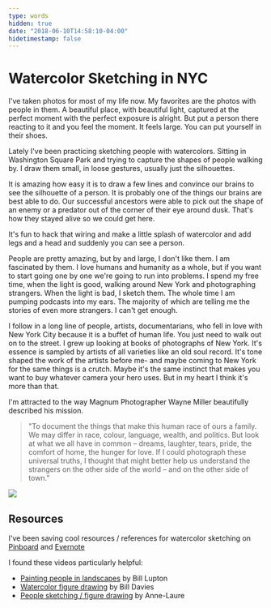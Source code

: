 ```yaml
---
type: words
hidden: true
date: "2018-06-10T14:58:10-04:00"
hidetimestamp: false
---
```


# Watercolor Sketching in NYC

I've taken photos for most of my life now. My favorites are the photos with people in them. A beautiful place, with beautiful light, captured at the perfect moment with the perfect exposure is alright. But put a person there reacting to it and you feel the moment. It feels large. You can put yourself in their shoes.

Lately I've been practicing sketching people with watercolors. Sitting in Washington Square Park and trying to capture the shapes of people walking by. I draw them small, in loose gestures, usually just the silhouettes.

It is amazing how easy it is to draw a few lines and convince our brains to see the silhouette of a person. It is probably one of the things our brains are best able to do. Our successful ancestors were able to pick out the shape of an enemy or a predator out of the corner of their eye around dusk. That's how they stayed alive so we could get here.

It's fun to hack that wiring and make a little splash of watercolor and add legs and a head and suddenly you can see a person.

People are pretty amazing, but by and large, I don't like them. I am fascinated by them. I love humans and humanity as a whole, but if you want to start going one by one we're going to run into problems. I spend my free time, when the light is good, walking around New York and photographing strangers. When the light is bad, I sketch them. The whole time I am pumping podcasts into my ears. The majority of which are telling me the stories of even more strangers. I can't get enough.

I follow in a long line of people, artists, documentarians, who fell in love with New York City because it is a buffet of human life. You just need to walk out on to the street. I grew up looking at books of photographs of New York. It's essence is sampled by artists of all varieties like an old soul record. It's tone shaped the work of the artists before me- and maybe coming to New York for the same things is a crutch. Maybe it's the same instinct that makes you want to buy whatever camera your hero uses. But in my heart I think it's more than that.

I'm attracted to the way Magnum Photographer Wayne Miller beautifully described his mission.

> "To document the things that make this human race of ours a family. We may differ in race, colour, language, wealth, and politics. But look at what we all have in common – dreams, laughter, tears, pride, the comfort of home, the hunger for love. If I could photograph these universal truths, I thought that might better help us understand the strangers on the other side of the world – and on the other side of town."

<img src="https://res.cloudinary.com/ejf/image/upload/v1528663792/progression.jpg" />

## Resources

I've been saving cool resources / references for watercolor sketching on [Pinboard](https://pinboard.in/u:ejfox/t:watercolor/) and [Evernote](https://www.evernote.com/l/ABNnr5hjVgdEMbwT_iyoI4vb0EkBwDjbm0g)

I found these videos particularly helpful:

- [Painting people in landscapes](https://www.youtube.com/watch?v=e2idOqES_og) by Bill Lupton
- [Watercolor figure drawing](https://www.youtube.com/watch?v=qFQcvyOTDgk) by Bill Davies
- [People sketching / figure drawing](https://www.youtube.com/watch?v=KiETC3Ql9Gs) by Anne-Laure
